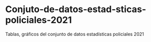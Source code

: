 # Conjuto-de-datos-estad-sticas-policiales-2021
Tablas, gráficos del conjunto de datos estadísticas policiales 2021
